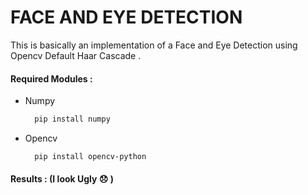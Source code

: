 # FACE AND EYE DETECTION 
This is basically an implementation of a Face and Eye Detection using Opencv Default Haar Cascade .

#### Required Modules :
  - Numpy   
    ```bash
      pip install numpy
    ```
  - Opencv   
    ```bash
      pip install opencv-python
    ```
#### Results : (I look Ugly :disappointed: )
